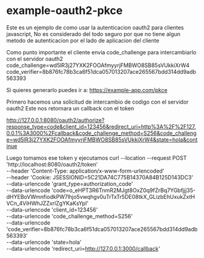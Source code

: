 # example-oauth2-pkce
Este es un ejemplo de como usar la autenticacion oauth2 para clientes javascript, 
No es considerado del todo seguro por que no tiene algun metodo de autenticacion por el lado de aplicacion del cliente



Como punto importante el cliente envia code_challenge para intercambiarlo con el servidor oauth2
code_challenge=wd5lR3j27YXK2FOOAfmyyrjFMBWO8SB85sVUkkiXrW4
code_verifier=8b876fc78b3ca6f51dca057013207ace265567bdd314dd9adb563393


Si quieres generarlo puedes ir a:
https://example-app.com/pkce


Primero hacemos una solicitud de intercambio de codigo con el servidor oauth2
Este nos retornara un callback con el token


http://127.0.0.1:8080/oauth2/authorize?response_type=code&client_id=123456&redirect_uri=http%3A%2F%2F127.0.0.1%3A3000%2Fcallback&code_challenge_method=S256&code_challenge=wd5lR3j27YXK2FOOAfmyyrjFMBWO8SB85sVUkkiXrW4&state=hola&continue



Luego tomamos ese token y ejecutamos 
curl --location --request POST 'http://localhost:8080/oauth2/token' \
--header 'Content-Type: application/x-www-form-urlencoded' \
--header 'Cookie: JSESSIONID=5C21DA74C775B14370A84B125D143DC3' \
--data-urlencode 'grant_type=authorization_code' \
--data-urlencode 'code=o_eHPT3R6TnmR2MJgt8OxZ0q9fZrBq7YGbfjjj35-dHYEBoVWmnfiodkPW7lhjo5vwqhgv0uTrTxTr5DE08tkX_GLizbEhUxukZxtHVCn_4ViHWhJZZxrlZgYKaKsYpI' \
--data-urlencode 'client_id=123456' \
--data-urlencode 'code_challenge_method=S256' \
--data-urlencode 'code_verifier=8b876fc78b3ca6f51dca057013207ace265567bdd314dd9adb563393' \
--data-urlencode 'state=hola' \
--data-urlencode 'redirect_uri=http://127.0.0.1:3000/callback'
